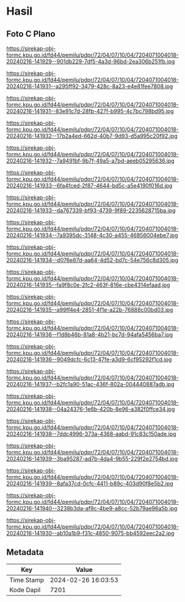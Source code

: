 # Hasil

## Foto C Plano

https://sirekap-obj-formc.kpu.go.id/fd44/pemilu/pdpr/72/04/07/10/04/7204071004018-20240216-141929--901db229-7df5-4a3d-96bd-2ea306b251fb.jpg

https://sirekap-obj-formc.kpu.go.id/fd44/pemilu/pdpr/72/04/07/10/04/7204071004018-20240216-141931--a295ff92-3479-428c-8a23-e4e81fee7808.jpg

https://sirekap-obj-formc.kpu.go.id/fd44/pemilu/pdpr/72/04/07/10/04/7204071004018-20240216-141931--83e91c7d-28fb-427f-b995-4c7bc798bd95.jpg

https://sirekap-obj-formc.kpu.go.id/fd44/pemilu/pdpr/72/04/07/10/04/7204071004018-20240216-141932--17b2a4ed-662d-40b7-9d93-d5a995c20f92.jpg

https://sirekap-obj-formc.kpu.go.id/fd44/pemilu/pdpr/72/04/07/10/04/7204071004018-20240216-141932--7a9491bf-9b7f-49a5-a7bd-aeeb05295636.jpg

https://sirekap-obj-formc.kpu.go.id/fd44/pemilu/pdpr/72/04/07/10/04/7204071004018-20240216-141933--6fa4fced-2f87-4644-bd5c-a5e4190f016d.jpg

https://sirekap-obj-formc.kpu.go.id/fd44/pemilu/pdpr/72/04/07/10/04/7204071004018-20240216-141933--da767339-bf93-4739-9f89-2235628715ba.jpg

https://sirekap-obj-formc.kpu.go.id/fd44/pemilu/pdpr/72/04/07/10/04/7204071004018-20240216-141934--7a9395dc-3148-4c30-a455-46856004ebe7.jpg

https://sirekap-obj-formc.kpu.go.id/fd44/pemilu/pdpr/72/04/07/10/04/7204071004018-20240216-141934--d076e87d-aa64-4d52-bd7c-54e756c8d305.jpg

https://sirekap-obj-formc.kpu.go.id/fd44/pemilu/pdpr/72/04/07/10/04/7204071004018-20240216-141935--fa9f8c0e-2fc2-463f-816e-cbe4314efaad.jpg

https://sirekap-obj-formc.kpu.go.id/fd44/pemilu/pdpr/72/04/07/10/04/7204071004018-20240216-141935--a99ff4e4-2851-4f1e-a22b-76888c00bd03.jpg

https://sirekap-obj-formc.kpu.go.id/fd44/pemilu/pdpr/72/04/07/10/04/7204071004018-20240216-141936--f1d8b46b-81a8-4b21-bc7d-94afa5456ba7.jpg

https://sirekap-obj-formc.kpu.go.id/fd44/pemilu/pdpr/72/04/07/10/04/7204071004018-20240216-141936--9049dcfc-6c13-47fe-a3d9-6cf95292f1cd.jpg

https://sirekap-obj-formc.kpu.go.id/fd44/pemilu/pdpr/72/04/07/10/04/7204071004018-20240216-141937--b2fc1a90-51ac-436f-802a-004440887adb.jpg

https://sirekap-obj-formc.kpu.go.id/fd44/pemilu/pdpr/72/04/07/10/04/7204071004018-20240216-141938--04a24376-1e6b-420b-8e96-a382f0ffce34.jpg

https://sirekap-obj-formc.kpu.go.id/fd44/pemilu/pdpr/72/04/07/10/04/7204071004018-20240216-141938--7ddc4996-373a-4368-aabd-91c83c150ade.jpg

https://sirekap-obj-formc.kpu.go.id/fd44/pemilu/pdpr/72/04/07/10/04/7204071004018-20240216-141939--3ba95287-ad7b-4da4-9b55-229f2e2754bd.jpg

https://sirekap-obj-formc.kpu.go.id/fd44/pemilu/pdpr/72/04/07/10/04/7204071004018-20240216-141939--8afa37cd-0cfc-4411-b89c-403d90f8e5b2.jpg

https://sirekap-obj-formc.kpu.go.id/fd44/pemilu/pdpr/72/04/07/10/04/7204071004018-20240216-141940--3238b3da-af9c-4be9-a8cc-52b79ae96a5b.jpg

https://sirekap-obj-formc.kpu.go.id/fd44/pemilu/pdpr/72/04/07/10/04/7204071004018-20240216-141930--ab10a1b9-f31c-4850-9075-bb4592eec2a2.jpg


## Metadata

| Key        | Value               |
| ---------- | ------------------- |
| Time Stamp | 2024-02-26 16:03:53 |
| Kode Dapil | 7201                |



